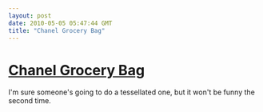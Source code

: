 ```yaml
---
layout: post
date: 2010-05-05 05:47:44 GMT
title: "Chanel Grocery Bag"
---
```

# [Chanel Grocery Bag](http://jakandjil.com/blog/?p=4190)

I'm sure someone's going to do a tessellated one, but it won't be funny the second time.